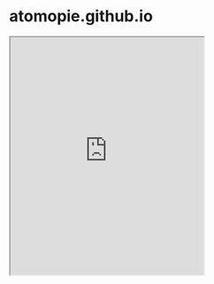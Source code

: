 # atomopie.github.io
<iframe width="350" height="430" allow="microphone;" src="https://console.dialogflow.com/api-client/demo/embedded/76319643-4574-4af8-be77-c1f4e1062e82"></iframe>
